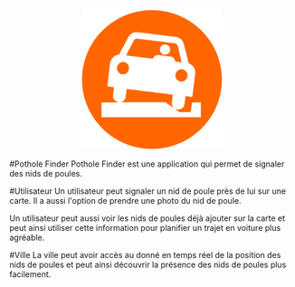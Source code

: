 <p align="center">
<img src="/Project/app/src/main/res/mipmap/pothole_app_icon.png" width="250">
</p>

#Pothole Finder
Pothole Finder est une application qui permet de signaler des nids de poules.

#Utilisateur
Un utilisateur peut signaler un nid de poule près de lui sur une carte. Il a aussi l'option de prendre une photo du nid de poule.

Un utilisateur peut aussi voir les nids de poules déjà ajouter sur la carte et peut ainsi utiliser cette information pour planifier un trajet en voiture plus agréable.

#Ville
La ville peut avoir accès au donné en temps réel de la position des nids de poules et peut ainsi découvrir la présence des nids de poules plus facilement.
